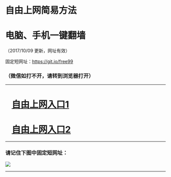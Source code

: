 ﻿# 自由上网简易方法

# 电脑、手机一键翻墙

（2017/10/09 更新，网址有效）

固定短网址：https://git.io/free99

### （微信如打不开，请转到浏览器打开）


***





# &nbsp;&nbsp; <a href="http://ft23643734.fwq-tz-1001.info/fwqtz01.html?t=100900118126 " target="_blank">自由上网入口1</a>
# &nbsp;&nbsp; <a href="http://ft105510107.fwq-tz-1002.info/fwqtz02.html?t=10090014241 " target="_blank">自由上网入口2</a>
***

### 请记住下图中固定短网址：

<img src="https://s3-us-west-2.amazonaws.com/fwq-1001/yjfq-20170905okok.png" /> 


***

